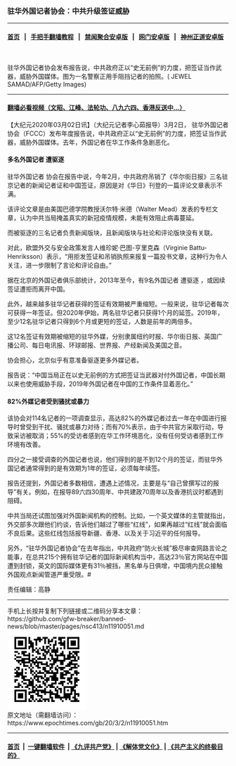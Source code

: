 ### 驻华外国记者协会：中共升级签证威胁
------------------------

#### [首页](https://github.com/gfw-breaker/banned-news/blob/master/README.md) &nbsp;&nbsp;|&nbsp;&nbsp; [手把手翻墙教程](https://github.com/gfw-breaker/guides/wiki) &nbsp;&nbsp;|&nbsp;&nbsp; [禁闻聚合安卓版](https://github.com/gfw-breaker/bn-android) &nbsp;&nbsp;|&nbsp;&nbsp; [网门安卓版](https://github.com/oGate2/oGate) &nbsp;&nbsp;|&nbsp;&nbsp; [神州正道安卓版](https://github.com/SzzdOgate/update) 



<div><img alt="" class="aligncenter wp-post-image" src="https://i.epochtimes.com/assets/uploads/2019/01/808151502311093-600x400.jpg"/>
<div class="red16 caption">
 <p>
  驻华外国记者协会发布报告说，中共政府正以“史无前例”的力度，把签证当作武器，威胁外国媒体。图为一名警察正用手阻挡记者的拍照。( JEWEL SAMAD/AFP/Getty Images)
 </p>
</div>
</div><hr/>

#### [翻墙必看视频（文昭、江峰、法轮功、八九六四、香港反送中...）](https://github.com/gfw-breaker/banned-news/blob/master/pages/link3.md)

<div><p>
 【大纪元2020年03月02日讯】（大纪元记者李心茹报导）3月2日，
 <ok href="https://www.epochtimes.com/gb/tag/%E9%A9%BB%E5%8D%8E%E5%A4%96%E5%9B%BD%E8%AE%B0%E8%80%85.html">
  驻华外国记者
 </ok>
 协会（FCCC）发布年度报告说，中共政府正以“史无前例”的力度，把签证当作武器，威胁外国媒体。去年，外国记者在华工作条件急剧恶化。
</p>
<h4>
 多名外国记者
 <ok href="https://www.epochtimes.com/gb/tag/%E9%81%AD%E9%A9%B1%E9%80%90.html">
  遭驱逐
 </ok>
</h4>
<p>
 <ok href="https://www.epochtimes.com/gb/tag/%E9%A9%BB%E5%8D%8E%E5%A4%96%E5%9B%BD%E8%AE%B0%E8%80%85.html">
  驻华外国记者
 </ok>
 协会在报告中说，今年2月，中共政府吊销了《华尔街日报》三名驻京记者的新闻记者证和中国签证，原因是对《华日》刊登的一篇评论文章表示不满。
</p>
<p>
 该评论文章是由美国巴德学院教授沃尔特·米德（Walter Mead）发表的专栏文章，认为中共当局掩盖真实的新冠疫情规模，未能有效阻止病毒蔓延。
</p>
<p>
 而被驱逐的三名记者负责新闻版块，且新闻版块与社论和评论版块没有关联。
</p>
<p>
 对此，欧盟外交与安全政策发言人维珍妮·巴图-亨里克森（Virginie Battu-Henriksson）表示，“用拒发签证和吊销执照来报复一篇投书文章，这种行为令人关注，进一步限制了言论和评论自由。”
</p>
<p>
 据在北京的外国记者俱乐部统计，2013年至今，有9名外国记者
 <ok href="https://www.epochtimes.com/gb/tag/%E9%81%AD%E9%A9%B1%E9%80%90.html">
  遭驱逐
 </ok>
 ，或因续签证遭拒而离开中国。
</p>
<p>
 此外，越来越多驻华记者获得的签证有效期被严重缩短。一般来说，驻华记者每次可获得一年签证。但2020年伊始，两名驻华记者只获得1个月的延签。2019年，至少12名驻华记者只得到6个月或更短的签证，人数是前年的两倍多。
</p>
<p>
 这12名签证有效期被缩短的驻华外媒，分别隶属纽约时报、华尔街日报、英国广播公司、每日电讯报、环球邮报、世界报、产经新闻及美国之音。
</p>
<p>
 协会担心，北京似乎有意准备驱逐更多外媒记者。
</p>
<p>
 报告说：“中国当局正在以史无前例的方式把签证当武器对付外国记者，中国长期以来也使用威胁手段，2019年外国记者在中国的工作条件显着恶化。”
</p>
<h4>
 82%外媒记者受到骚扰或暴力
</h4>
<p>
 该协会对114名记者的一项调查显示，高达82%的外媒记者过去一年在中国进行报导时曾受到干扰、骚扰或暴力对待；而有70%表示，由于中共官方采取行动，导致采访被取消；55%的受访者感到在华工作环境恶化，没有任何受访者感到工作环境有改善。
</p>
<p>
 四分之一接受调查的外国记者也说，他们得到的是不到12个月的签证，而驻华外国记者通常得到的是有效期为1年的签证，必须每年续签。
</p>
<p>
 报告还提到，外国记者多数相信，遭遇上述情况，主要是与“自己曾撰写过的报导”有关。例如，在报导89六四30周年、中共建政70周年以及香港抗议时都遇到阻碍。
</p>
<p>
 中共当局还试图加强对外国新闻机构的控制。比如，一个英文媒体的主管就指出，外交部多次跟他们约谈，告诉他们越过了哪些“红线”，如果再越过“红线”就会面临不良后果。这些红线包括报导新疆、香港、以及关于习近平的任何报导。
</p>
<p>
 另外，“驻华外国记者协会”在去年指出，中共政府“防火长城”极尽审查网路言论之能事，在总共215个拥有驻华记者的国际新闻机构当中，高达23％官方网站在中国遭到封锁，英文的国际媒体更有31％被挡，黑名单与日俱增，中国境内民众接触外国观点新闻管道严重受限。#
</p>
<p>
 责任编辑：高静
</p>
</div>
<hr/>
手机上长按并复制下列链接或二维码分享本文章：<br/>
https://github.com/gfw-breaker/banned-news/blob/master/pages/nsc413/n11910051.md <br/>
<a href='https://github.com/gfw-breaker/banned-news/blob/master/pages/nsc413/n11910051.md'><img src='https://github.com/gfw-breaker/banned-news/blob/master/pages/nsc413/n11910051.md.png'/></a> <br/>
原文地址（需翻墙访问）：https://www.epochtimes.com/gb/20/3/2/n11910051.htm


------------------------
#### [首页](https://github.com/gfw-breaker/banned-news/blob/master/README.md) &nbsp;|&nbsp; [一键翻墙软件](https://github.com/gfw-breaker/nogfw/blob/master/README.md) &nbsp;| [《九评共产党》](https://github.com/gfw-breaker/9ping.md/blob/master/README.md#九评之一评共产党是什么) | [《解体党文化》](https://github.com/gfw-breaker/jtdwh.md/blob/master/README.md) | [《共产主义的终极目的》](https://github.com/gfw-breaker/gczydzjmd.md/blob/master/README.md)


<img src='http://gfw-breaker.win/banned-news/pages/nsc413/n11910051.md' width='0px' height='0px'/>